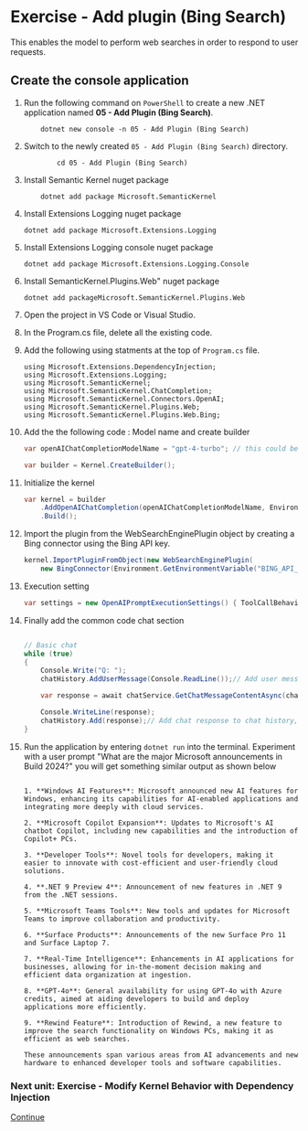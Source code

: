 ﻿# Exercise - Add plugin (Bing Search)

This enables the model to perform web searches in order to respond to user requests.

## Create the console application

 1. Run the following command on `PowerShell` to create a new .NET application named **05 - Add Plugin (Bing Search)**.

    ```shell
        dotnet new console -n 05 - Add Plugin (Bing Search)
    ```

1. Switch to the newly created `05 - Add Plugin (Bing Search)` directory.

    ```shell
            cd 05 - Add Plugin (Bing Search)
    ```

1. Install Semantic Kernel nuget package

    ```shell
        dotnet add package Microsoft.SemanticKernel
    ```

1. Install Extensions Logging nuget package

    ```shell
    dotnet add package Microsoft.Extensions.Logging
    ```

1. Install Extensions Logging console nuget package

    ```shell
    dotnet add package Microsoft.Extensions.Logging.Console
    ```

1. Install SemanticKernel.Plugins.Web" nuget package

    ```shell
    dotnet add packageMicrosoft.SemanticKernel.Plugins.Web
    ```

1. Open the project in VS Code or Visual Studio.

1. In the Program.cs file, delete all the existing code.

1. Add the following using statments at the top of `Program.cs` file.

    ```Csharp
    using Microsoft.Extensions.DependencyInjection;
    using Microsoft.Extensions.Logging;
    using Microsoft.SemanticKernel;
    using Microsoft.SemanticKernel.ChatCompletion;
    using Microsoft.SemanticKernel.Connectors.OpenAI;
    using Microsoft.SemanticKernel.Plugins.Web;
    using Microsoft.SemanticKernel.Plugins.Web.Bing;
     ```

1. Add the the following code : Model name and create builder

    ```csharp
    var openAIChatCompletionModelName = "gpt-4-turbo"; // this could be other models like "gpt-4o".

    var builder = Kernel.CreateBuilder();
    ```

1. Initialize the kernel

    ```csharp
    var kernel = builder
        .AddOpenAIChatCompletion(openAIChatCompletionModelName, Environment.GetEnvironmentVariable("OPENAI_API_KEY")) // add the OpenAI chat completion service.
        .Build();
    ```

1. Import the plugin from the WebSearchEnginePlugin object by creating a Bing connector using the Bing API key.

    ```csharp
    kernel.ImportPluginFromObject(new WebSearchEnginePlugin(
        new BingConnector(Environment.GetEnvironmentVariable("BING_API_KEY"))));
    ```

1. Execution setting

    ```csharp
    var settings = new OpenAIPromptExecutionSettings() { ToolCallBehavior = ToolCallBehavior.AutoInvokeKernelFunctions };// Set the settings for the chat completion service.
    ```

1. Finally add the common code chat section

    ```csharp

    // Basic chat
    while (true)
    {
        Console.Write("Q: ");
        chatHistory.AddUserMessage(Console.ReadLine());// Add user message to chat history, then it can be use to get more context for the next chat response

        var response = await chatService.GetChatMessageContentAsync(chatHistory, settings, kernel);// Get chat response based on chat history

        Console.WriteLine(response);
        chatHistory.Add(response);// Add chat response to chat history, hence it can be use to get more context for the next chat response
    }
    ```

1.  Run the application by entering `dotnet run` into the terminal. Experiment with a user prompt "What are the major Microsoft announcements in Build 2024?"
you will get something similar output as shown below

    ```console

    1. **Windows AI Features**: Microsoft announced new AI features for Windows, enhancing its capabilities for AI-enabled applications and integrating more deeply with cloud services.

    2. **Microsoft Copilot Expansion**: Updates to Microsoft's AI chatbot Copilot, including new capabilities and the introduction of Copilot+ PCs.

    3. **Developer Tools**: Novel tools for developers, making it easier to innovate with cost-efficient and user-friendly cloud solutions.

    4. **.NET 9 Preview 4**: Announcement of new features in .NET 9 from the .NET sessions.

    5. **Microsoft Teams Tools**: New tools and updates for Microsoft Teams to improve collaboration and productivity.

    6. **Surface Products**: Announcements of the new Surface Pro 11 and Surface Laptop 7.

    7. **Real-Time Intelligence**: Enhancements in AI applications for businesses, allowing for in-the-moment decision making and efficient data organization at ingestion.

    8. **GPT-4o**: General availability for using GPT-4o with Azure credits, aimed at aiding developers to build and deploy applications more efficiently.

    9. **Rewind Feature**: Introduction of Rewind, a new feature to improve the search functionality on Windows PCs, making it as efficient as web searches.

    These announcements span various areas from AI advancements and new hardware to enhanced developer tools and software capabilities.
    ```

### Next unit: Exercise - Modify Kernel Behavior with Dependency Injection

[Continue](./06%20Modifying%20Kernel%20Behavior%20with%20Dependency%20Injection.md)